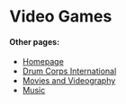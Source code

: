 # Video Games

#### Other pages:

<html>
  <body>
    <ul>
      <li><a href="README.md">Homepage</a></li>
      <li><a href="Drum_Corps.md">Drum Corps International</a></li>
      <li><a href="">Movies and Videography</a></li>
      <li><a href="">Music</a></li>
    </ul>
  </body>
</html>

     
